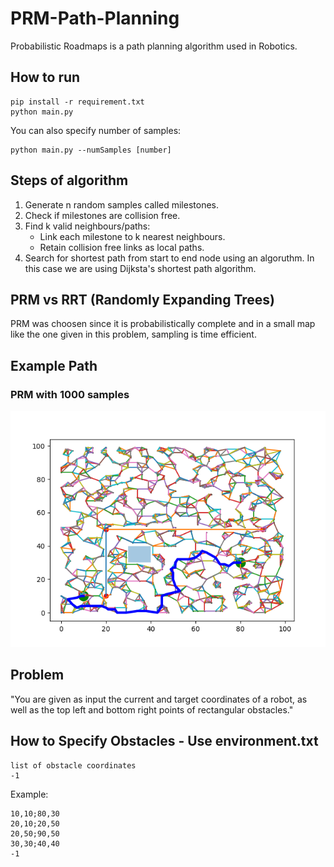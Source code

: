 # PRM-Path-Planning
Probabilistic Roadmaps is a path planning algorithm used in Robotics.

## How to run
```
pip install -r requirement.txt
python main.py
```

You can also specify number of samples:
```
python main.py --numSamples [number]
```

## Steps of algorithm
1. Generate n random samples called milestones.
2. Check if milestones are collision free.
3. Find k valid neighbours/paths:
   - Link each milestone to k nearest neighbours.
   - Retain collision free links as local paths.
4. Search for shortest path from start to end node using an algoruthm. In this case we are using Dijksta's shortest path algorithm.

## PRM vs RRT (Randomly Expanding Trees)
PRM was choosen since it is probabilistically complete and in a small map like the one given in this problem, sampling is time efficient.

## Example Path
### PRM with 1000 samples
![PRM_1000](1000_samples.png)

## Problem
"You are given as input the current and target coordinates of a robot, as well as the top left and bottom right points of rectangular obstacles."

## How to Specify Obstacles - Use environment.txt
```starting point;target point
list of obstacle coordinates
-1
```
Example:
```
10,10;80,30
20,10;20,50
20,50;90,50
30,30;40,40
-1
```